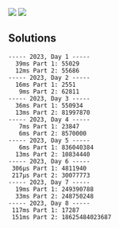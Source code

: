 ![](https://img.shields.io/badge/stars%20⭐-16-yellow) ![](https://img.shields.io/badge/days%20completed-8-red)



## Solutions
```
----- 2023, Day 1 -----
  39ms Part 1: 55029
  12ms Part 2: 55686
----- 2023, Day 2 -----
  16ms Part 1: 2551
   9ms Part 2: 62811
----- 2023, Day 3 -----
  36ms Part 1: 550934
  13ms Part 2: 81997870
----- 2023, Day 4 -----
   7ms Part 1: 23847
   6ms Part 2: 8570000
----- 2023, Day 5 -----
   6ms Part 1: 836040384
  13ms Part 2: 10834440
----- 2023, Day 6 -----
 306µs Part 1: 4811940
 217µs Part 2: 30077773
----- 2023, Day 7 -----
  19ms Part 1: 249390788
  33ms Part 2: 248750248
----- 2023, Day 8 -----
 117ms Part 1: 17287
 151ms Part 2: 18625484023687
```
